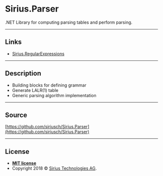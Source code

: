 <!-- GRAPHIC -->

# Sirius.Parser

.NET Library for computing parsing tables and perform parsing.

<!-- badges -->

---
## Links

- [Sirius.RegularExpressions](https://github.com/siriusch/Sirius.RegularExpressions)

---
## Description

- Building blocks for defining grammar
- Generate LALR(1) table
- Generic parsing algorithm implementation
<!--
---
## FAQ
- **Q**
    - A
-->

---
## Source

[https://github.com/siriusch/Sirius.Parser](https://github.com/siriusch/Sirius.Parser)

---
## License

- **[MIT license](LICENSE.txt)**
- Copyright 2018 © <a href="https://www.sirius.ch" target="_blank">Sirius Technologies AG</a>.
